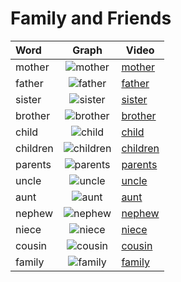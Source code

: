 # Family and Friends

|Word|Graph|Video|
|:-----|:-----:|-----|
|mother|![mother](https://www.nzsl.nz/images/signs/400-400/4765/4765-mother-default.png)|[mother](https://nzsl-assets-proxy.herokuapp.com/dnzsl/freelex/assets/4765/mother.4765.main_glosses.mb.r480x360.mp4)|
|father|![father](https://www.nzsl.nz/images/signs/400-400/4689/4689-father-default.png)|[father](https://nzsl-assets-proxy.herokuapp.com/dnzsl/freelex/assets/4689/father.4689.main_glosses.mb.r480x360.mp4)|
|sister|![sister](https://www.nzsl.nz/images/signs/400-400/2111/2111-sister-default.png)|[sister](https://nzsl-assets-proxy.herokuapp.com/dnzsl/freelex/assets/2111/sister.2111.main_glosses.mb.r480x360.mp4)|
|brother|![brother](https://www.nzsl.nz/images/signs/400-400/3513/3513-brother-default.png)|[brother](https://nzsl-assets-proxy.herokuapp.com/dnzsl/freelex/assets/3513/brother.3513.main_glosses.mb.r480x360.mp4)|
|child|![child](https://www.nzsl.nz/images/signs/400-400/954/954-child-default.png)|[child](https://nzsl-assets-proxy.herokuapp.com/dnzsl/freelex/assets/954/child.954.main_glosses.mb.r480x360.mp4)|
|children|![children](https://www.nzsl.nz/images/signs/400-400/5389/5389-children-default.png)|[children](https://nzsl-assets-proxy.herokuapp.com/dnzsl/freelex/assets/5389/childre.5389.main_glosses.mb.r480x360.mp4)|
|parents|![parents](https://www.nzsl.nz/images/signs/400-400/4766/4766-parents-default.png)|[parents](https://nzsl-assets-proxy.herokuapp.com/dnzsl/freelex/assets/4766/parents.4766.main_glosses.mb.r480x360.mp4)|
|uncle|![uncle](https://www.nzsl.nz/images/signs/400-400/4616/4616-uncle-default.png)|[uncle](https://nzsl-assets-proxy.herokuapp.com/dnzsl/freelex/assets/4616/uncle.4616.main_glosses.mb.r480x360.mp4)|
|aunt|![aunt](https://www.nzsl.nz/images/signs/400-400/3687/3687-aunt-default.png)|[aunt](https://nzsl-assets-proxy.herokuapp.com/dnzsl/freelex/assets/3687/aunt.3687.main_glosses.mb.r480x360.mp4)|
|nephew|![nephew](https://www.nzsl.nz/images/signs/400-400/5928/5928-nephew-default.png)|[nephew](https://nzsl-assets-proxy.herokuapp.com/dnzsl/freelex/assets/5928/nephew.5928.main_glosses.mb.r480x360.mp4)|
|niece|![niece](https://www.nzsl.nz/images/signs/400-400/6275/6275-niece-default.png)|[niece](https://nzsl-assets-proxy.herokuapp.com/dnzsl/freelex/assets/6275/niece.6275.main_glosses.mb.r480x360.mp4)|
|cousin|![cousin](https://www.nzsl.nz/images/signs/400-400/4204/4204-cousin-default.png)|[cousin](https://nzsl-assets-proxy.herokuapp.com/dnzsl/freelex/assets/4204/cousin.4204.main_glosses.mb.r480x360.mp4)|
|family|![family](https://www.nzsl.nz/images/signs/400-400/1636/1636-family-default.png)|[family](https://nzsl-assets-proxy.herokuapp.com/dnzsl/freelex/assets/1636/family.1636.main_glosses.mb.r480x360.mp4)|
